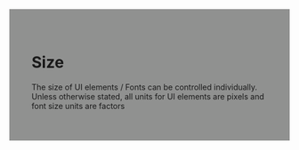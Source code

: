 <div style="background-color: #909190; padding: 40px;">

# Size

The size of UI elements / Fonts can be controlled individually.  
Unless otherwise stated, all units for UI elements are pixels and font size units are factors
